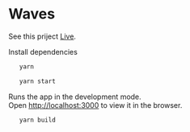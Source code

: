# Waves

See this priject [Live](https://waves-iamsuyash.vercel.app/).

Install dependencies

```sh
   yarn
```

```sh
   yarn start
```

Runs the app in the development mode.\
Open [http://localhost:3000](http://localhost:3000) to view it in the browser.

```sh
   yarn build
```
